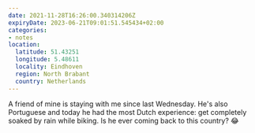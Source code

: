 ```yaml
---
date: 2021-11-28T16:26:00.340314206Z
expiryDate: 2023-06-21T09:01:51.545434+02:00
categories:
- notes
location:
  latitude: 51.43251
  longitude: 5.48611
  locality: Eindhoven
  region: North Brabant
  country: Netherlands
---
```


A friend of mine is staying with me since last Wednesday. He's also Portuguese and today he had the most Dutch experience: get completely soaked by rain while biking. Is he ever coming back to this country? 😂
